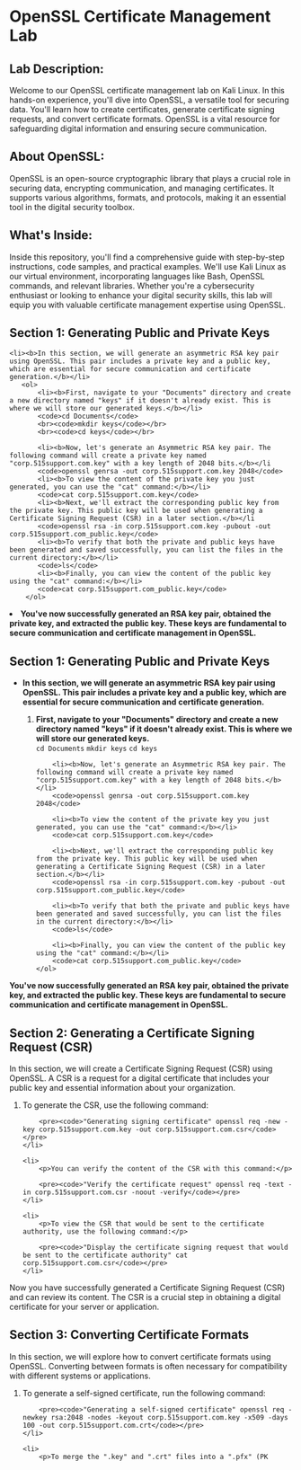 <h1>OpenSSL Certificate Management Lab</h1>

<h2>Lab Description:</h2>
<p>Welcome to our OpenSSL certificate management lab on Kali Linux. In this hands-on experience, you'll dive into OpenSSL, a versatile tool for securing data. You'll learn how to create certificates, generate certificate signing requests, and convert certificate formats. OpenSSL is a vital resource for safeguarding digital information and ensuring secure communication.</p>

<h2>About OpenSSL:</h2>
<p>OpenSSL is an open-source cryptographic library that plays a crucial role in securing data, encrypting communication, and managing certificates. It supports various algorithms, formats, and protocols, making it an essential tool in the digital security toolbox.</p>

<h2>What's Inside:</h2>
<p>Inside this repository, you'll find a comprehensive guide with step-by-step instructions, code samples, and practical examples. We'll use Kali Linux as our virtual environment, incorporating languages like Bash, OpenSSL commands, and relevant libraries. Whether you're a cybersecurity enthusiast or looking to enhance your digital security skills, this lab will equip you with valuable certificate management expertise using OpenSSL.</p>





<h2>Section 1: Generating Public and Private Keys</h2>

    <li><b>In this section, we will generate an asymmetric RSA key pair using OpenSSL. This pair includes a private key and a public key, which are essential for secure communication and certificate generation.</b></li>
       <ol>
           <li><b>First, navigate to your "Documents" directory and create a new directory named "keys" if it doesn't already exist. This is where we will store our generated keys.</b></li>
           <code>cd Documents</code>
           <br><code>mkdir keys</code></br>
           <br><code>cd keys</code></br>
           
           <li><b>Now, let's generate an Asymmetric RSA key pair. The following command will create a private key named "corp.515support.com.key" with a key length of 2048 bits.</b></li
           <code>openssl genrsa -out corp.515support.com.key 2048</code>
           <li><b>To view the content of the private key you just generated, you can use the "cat" command:</b></li>
           <code>cat corp.515support.com.key</code>
           <li><b>Next, we'll extract the corresponding public key from the private key. This public key will be used when generating a Certificate Signing Request (CSR) in a later section.</b></li
           <code>openssl rsa -in corp.515support.com.key -pubout -out corp.515support.com_public.key</code>
           <li><b>To verify that both the private and public keys have been generated and saved successfully, you can list the files in the current directory:</b></li>
           <code>ls</code>
           <li><b>Finally, you can view the content of the public key using the "cat" command:</b></li>
           <code>cat corp.515support.com_public.key</code>
        </ol>

<li><b>You've now successfully generated an RSA key pair, obtained the private key, and extracted the public key. These keys are fundamental to secure communication and certificate management in OpenSSL.</b></li>




<h2>Section 1: Generating Public and Private Keys</h2>

<ul>
    <li><b>In this section, we will generate an asymmetric RSA key pair using OpenSSL. This pair includes a private key and a public key, which are essential for secure communication and certificate generation.</b></li>
    <ol>
        <li><b>First, navigate to your "Documents" directory and create a new directory named "keys" if it doesn't already exist. This is where we will store our generated keys.</b></li>
        <code>cd Documents</code>
        <code>mkdir keys</code>
        <code>cd keys</code>
        
        <li><b>Now, let's generate an Asymmetric RSA key pair. The following command will create a private key named "corp.515support.com.key" with a key length of 2048 bits.</b></li>
        <code>openssl genrsa -out corp.515support.com.key 2048</code>
        
        <li><b>To view the content of the private key you just generated, you can use the "cat" command:</b></li>
        <code>cat corp.515support.com.key</code>
        
        <li><b>Next, we'll extract the corresponding public key from the private key. This public key will be used when generating a Certificate Signing Request (CSR) in a later section.</b></li>
        <code>openssl rsa -in corp.515support.com.key -pubout -out corp.515support.com_public.key</code>
        
        <li><b>To verify that both the private and public keys have been generated and saved successfully, you can list the files in the current directory:</b></li>
        <code>ls</code>
        
        <li><b>Finally, you can view the content of the public key using the "cat" command:</b></li>
        <code>cat corp.515support.com_public.key</code>
    </ol>
</ul>

<p><b>You've now successfully generated an RSA key pair, obtained the private key, and extracted the public key. These keys are fundamental to secure communication and certificate management in OpenSSL.</b></p>








<h2>Section 2: Generating a Certificate Signing Request (CSR)</h2>
<p>In this section, we will create a Certificate Signing Request (CSR) using OpenSSL. A CSR is a request for a digital certificate that includes your public key and essential information about your organization.</p>

<ol>
    <li>
        <p>To generate the CSR, use the following command:</p>

        <pre><code>"Generating signing certificate" openssl req -new -key corp.515support.com.key -out corp.515support.com.csr</code></pre>
    </li>

    <li>
        <p>You can verify the content of the CSR with this command:</p>

        <pre><code>"Verify the certificate request" openssl req -text -in corp.515support.com.csr -noout -verify</code></pre>
    </li>

    <li>
        <p>To view the CSR that would be sent to the certificate authority, use the following command:</p>

        <pre><code>"Display the certificate signing request that would be sent to the certificate authority" cat corp.515support.com.csr</code></pre>
    </li>
</ol>

<p>Now you have successfully generated a Certificate Signing Request (CSR) and can review its content. The CSR is a crucial step in obtaining a digital certificate for your server or application.</p>





<h2>Section 3: Converting Certificate Formats</h2>
<p>In this section, we will explore how to convert certificate formats using OpenSSL. Converting between formats is often necessary for compatibility with different systems or applications.</p>

<ol>
    <li>
        <p>To generate a self-signed certificate, run the following command:</p>

        <pre><code>"Generating a self-signed certificate" openssl req -newkey rsa:2048 -nodes -keyout corp.515support.com.key -x509 -days 100 -out corp.515support.com.crt</code></pre>
    </li>

    <li>
        <p>To merge the ".key" and ".crt" files into a ".pfx" (PK


